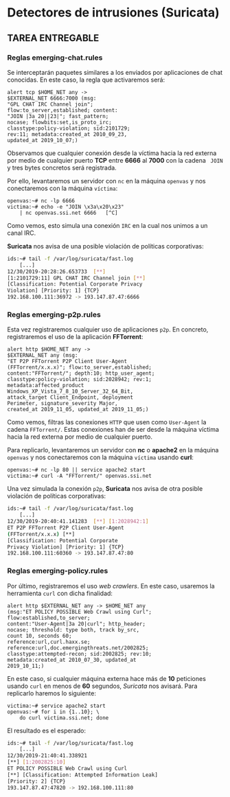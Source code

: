 ﻿# Detectores de intrusiones (Suricata)

## TAREA ENTREGABLE

### Reglas emerging-chat.rules

Se interceptarán paquetes similares a los enviados por aplicaciones de chat conocidas. En este caso, la regla que activaremos será:

```
alert tcp $HOME_NET any ->
$EXTERNAL_NET 6666:7000 (msg:
"GPL CHAT IRC Channel join";
flow:to_server,established; content:
"JOIN |3a 20||23|"; fast_pattern;
nocase; flowbits:set,is_proto_irc;
classtype:policy-violation; sid:2101729;
rev:11; metadata:created_at 2010_09_23,
updated_at 2019_10_07;)
```

Observamos que cualquier conexión desde la víctima hacia la red externa por medio de cualquier puerto **TCP** entre **6666** al **7000** con la cadena `
JOIN` y tres bytes concretos será registrada.

Por ello, levantaremos un servidor con `nc` en la máquina `openvas` y nos conectaremos con la máquina `víctima`:

```
openvas:~# nc -lp 6666 
victima:~# echo -e "JOIN \x3a\x20\x23"
	| nc openvas.ssi.net 6666   [^C]
```

Como vemos, esto simula una conexión `IRC` en la cual nos unimos a un canal IRC.

**Suricata** nos avisa de una posible violación de políticas corporativas:

```sh
ids:~# tail -f /var/log/suricata/fast.log 
	[...]
12/30/2019-20:28:26.653733  [**]
[1:2101729:11] GPL CHAT IRC Channel join [**]
[Classification: Potential Corporate Privacy
Violation] [Priority: 1] {TCP}
192.168.100.111:36972 -> 193.147.87.47:6666
```

### Reglas emerging-p2p.rules

Esta vez registraremos cualquier uso de aplicaciones `p2p`. En concreto, registraremos el uso de la aplicación **FFTorrent**:

```
alert http $HOME_NET any ->
$EXTERNAL_NET any (msg:
"ET P2P FFTorrent P2P Client User-Agent
(FFTorrent/x.x.x)"; flow:to_server,established;
content:"FFTorrent/"; depth:10; http_user_agent;
classtype:policy-violation; sid:2028942; rev:1;
metadata:affected_product
Windows_XP_Vista_7_8_10_Server_32_64_Bit,
attack_target Client_Endpoint, deployment
Perimeter, signature_severity Major,
created_at 2019_11_05, updated_at 2019_11_05;)
```

Como vemos, filtras las conexiones `HTTP` que usen como `User-Agent` la cadena `FFTorrent/`. Estas conexiones han de ser desde la máquina víctima hacia la red externa por medio de cualquier puerto.

Para replicarlo, levantaremos un servidor con **nc** o **apache2** en la máquina `openvas` y nos conectaremos con la máquina `víctima` usando **curl**:

```
openvas:~# nc -lp 80 || service apache2 start
victima:~# curl -A "FFTorrent/" openvas.ssi.net
```

Una vez simulada la conexión `p2p`,  **Suricata** nos avisa de otra posible violación de políticas corporativas:

```sh
ids:~# tail -f /var/log/suricata/fast.log 
	[...]
12/30/2019-20:40:41.141283  [**] [1:2028942:1]
ET P2P FFTorrent P2P Client User-Agent
(FFTorrent/x.x.x) [**]
[Classification: Potential Corporate
Privacy Violation] [Priority: 1] {TCP}
192.168.100.111:60360 -> 193.147.87.47:80
```

### Reglas emerging-policy.rules

Por último, registraremos el uso  *web crawlers*. En este caso, usaremos la herramienta `curl` con dicha finalidad:

```
alert http $EXTERNAL_NET any -> $HOME_NET any
(msg:"ET POLICY POSSIBLE Web Crawl using Curl";
flow:established,to_server;
content:"User-Agent|3a 20|curl"; http_header;
nocase; threshold: type both, track by_src,
count 10, seconds 60;
reference:url,curl.haxx.se;
reference:url,doc.emergingthreats.net/2002825;
classtype:attempted-recon; sid:2002825; rev:10;
metadata:created_at 2010_07_30, updated_at
2019_10_11;)
```

En este caso, si cualquier máquina externa hace más de **10** peticiones usando `curl` en menos de **60** segundos, *Suricata* nos avisará. Para replicarlo haremos lo siguiente:

```
victima:~# service apache2 start
openvas:~# for i in {1..10}; \
	do curl victima.ssi.net; done
```

El resultado es el esperado:

```sh
ids:~# tail -f /var/log/suricata/fast.log 
	[...]
12/30/2019-21:40:41.338921 
[**] [1:2002825:10]
ET POLICY POSSIBLE Web Crawl using Curl
[**] [Classification: Attempted Information Leak]
[Priority: 2] {TCP}
193.147.87.47:47820 -> 192.168.100.111:80
```























